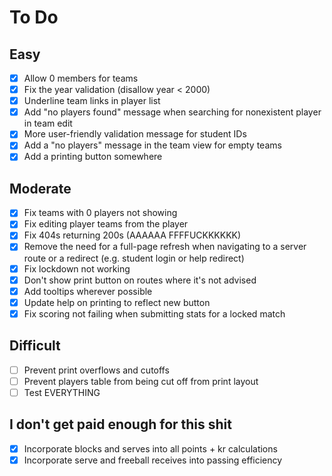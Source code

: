 # To Do

## Easy

- [x] Allow 0 members for teams
- [x] Fix the year validation (disallow year < 2000)
- [x] Underline team links in player list
- [x] Add "no players found" message when searching for nonexistent player in
      team edit
- [x] More user-friendly validation message for student IDs
- [x] Add a "no players" message in the team view for empty teams
- [x] Add a printing button somewhere

## Moderate

- [x] Fix teams with 0 players not showing
- [x] Fix editing player teams from the player
- [x] Fix 404s returning 200s (AAAAAA FFFFUCKKKKKK)
- [x] Remove the need for a full-page refresh when navigating to a server route
      or a redirect (e.g. student login or help redirect)
- [x] Fix lockdown not working
- [x] Don't show print button on routes where it's not advised
- [x] Add tooltips wherever possible
- [x] Update help on printing to reflect new button
- [x] Fix scoring not failing when submitting stats for a locked match

## Difficult

- [ ] Prevent print overflows and cutoffs
- [ ] Prevent players table from being cut off from print layout
- [ ] Test EVERYTHING

## I don't get paid enough for this shit

- [x] Incorporate blocks and serves into all points + kr calculations
- [x] Incorporate serve and freeball receives into passing efficiency
